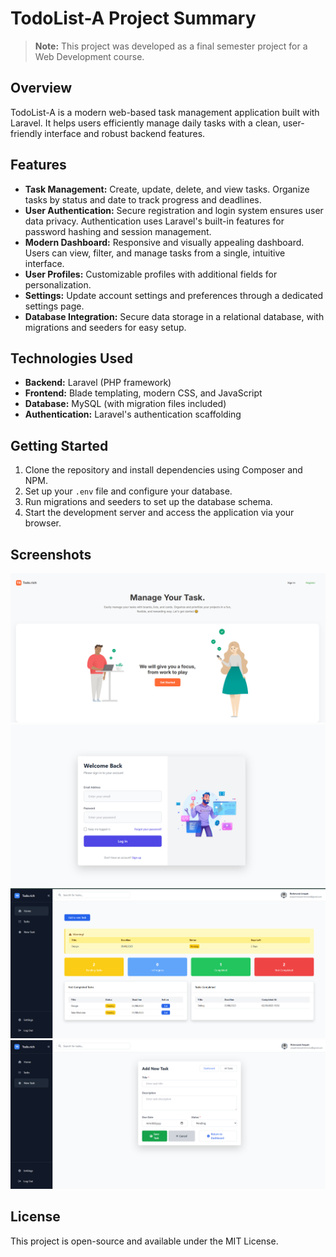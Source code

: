 # TodoList-A Project Summary

> **Note:** This project was developed as a final semester project for a Web Development course.

## Overview
TodoList-A is a modern web-based task management application built with Laravel. It helps users efficiently manage daily tasks with a clean, user-friendly interface and robust backend features.

## Features
- **Task Management:** Create, update, delete, and view tasks. Organize tasks by status and date to track progress and deadlines.
- **User Authentication:** Secure registration and login system ensures user data privacy. Authentication uses Laravel's built-in features for password hashing and session management.
- **Modern Dashboard:** Responsive and visually appealing dashboard. Users can view, filter, and manage tasks from a single, intuitive interface.
- **User Profiles:** Customizable profiles with additional fields for personalization.
- **Settings:** Update account settings and preferences through a dedicated settings page.
- **Database Integration:** Secure data storage in a relational database, with migrations and seeders for easy setup.

## Technologies Used
- **Backend:** Laravel (PHP framework)
- **Frontend:** Blade templating, modern CSS, and JavaScript
- **Database:** MySQL (with migration files included)
- **Authentication:** Laravel's authentication scaffolding

## Getting Started
1. Clone the repository and install dependencies using Composer and NPM.
2. Set up your `.env` file and configure your database.
3. Run migrations and seeders to set up the database schema.
4. Start the development server and access the application via your browser.

## Screenshots
![Landing Page Screenshot](public/images/landing-page.png)
![Login Page Screenshot](public/images/login-page.png)
![Dashboard Screenshot](public/images/dashboard.png)
![Adding New Task Screenshot](public/images/add-task.png)

## License
This project is open-source and available under the MIT License.
